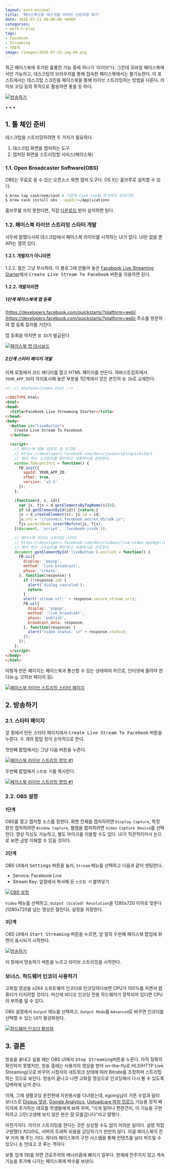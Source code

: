 ```yaml
---
layout: post-minimal
title: '페이스북으로 데스크탑 라이브 스트리밍 하기' 
date: 2016-07-21 00:00:00 +0900
categories:
- work-n-play
tags:
- Facebook
- Streaming
- 개발자
image: /images/2016-07-21-img-06.png
---
```


최근 페이스북에 추가된 훌륭한 기능 중에 하나가 '라이브'다. 그런데 모바일 페이스북에서만 가능하고, 데스크탑의 브라우저를 통해 접속한 페이스북에서는 불가능한다. 이 포스트에서는 데스크탑 스크린을 페이스북을 통해 라이브 스트리밍하는 방법을 다룬다. 라이브 코딩 등의 목적으로 활용하면 좋을 듯 하다.

[![방송하기](/images/2016-07-21-img-06.png)](/images/2016-07-21-img-06.png)

<!--more-->
<div class="spacer">• • •</div>

## 1. 툴 체인 준비 

데스크탑을 스트리밍하려면 두 가지가 필요하다. 

1.  데스크탑 화면을 캡처하는 도구
2.  캡처된 화면을 스트리밍할 서비스(페이스북)

### 1.1. Open Broadcaster Software(OBS)

OBS는 무료로 쓸 수 있는 오픈소스 화면 캡처 도구다. OS X는 홈브루로 설치할 수 있다.

```sh
$ brew tap caskroom/cask # 기존에 Cask tap을 추가하지 않았다면.
$ brew cask install obs --appdir=/Applications
```

홈브루를 쓰지 못한다면, 직접 [다운로드](https://obsproject.com/) 받아 설치하면 된다. 

### 1.2. 페이스북 라이브 스트리밍 스타터 개발

서두에 말했다시피 데스크탑에서 페이스북 라이브를 시작하는 UI가 없다. UI만 없을 뿐 API는 열려 있다.

#### 1.2.1. 개발자가 아니라면

1.2.2. 절은 그냥 무시하라. 이 블로그에 만들어 놓은 [Facebook Live Streaming Starter](http://blog.appkr.kr/live/)에서 <kbd>Create Live Stream To Facebook</kbd> 버튼을 이용하면 된다.

#### 1.2.2. 개발자라면

##### 1단계 페이스북에 앱 등록

[https://developers.facebook.com/quickstarts/?platform=web](https://developers.facebook.com/quickstarts/?platform=web) 주소를 방문하여 앱 등록 절차를 거친다. 

앱 등록을 마치면 `앱 ID`가 발급된다.

[![페이스북 앱 대시보드](/images/2016-07-21-img-01.png)](/images/2016-07-21-img-01.png)

##### 2단계 스타터 페이지 개발

이제 로컬에서 코드 에디터를 열고 HTML 페이지를 만든다. 자바스트립트에서 `YOUR_APP_ID`라 자리표시해 놓은 부분을 1단계에서 얻은 본인의 `앱 ID`로 교체한다.

```html
<!--// whatever/index.html -->

<!DOCTYPE html>
<html>
<head>
  <title>Facebook Live Streaming Starter</title>
</head>
<body>
  <button id="liveButton">
    Create Live Stream To Facebook
  </button>

  <script>
    // 페이스북 SDK 임포트 및 초기화
    // https://developers.facebook.com/docs/javascript/quickstart 
    // 에서 최신 스크립트를 확인하고 사용하시길 권장한다.
    window.fbAsyncInit = function() {
      FB.init({
        appId: YOUR_APP_ID,
        xfbml: true,
        version: 'v2.5'
      });
    };

    (function(d, s, id){
      var js, fjs = d.getElementsByTagName(s)[0];
      if (d.getElementById(id)) {return;}
      js = d.createElement(s); js.id = id;
      js.src = "//connect.facebook.net/en_US/sdk.js";
      fjs.parentNode.insertBefore(js, fjs);
    }(document, 'script', 'facebook-jssdk'));

    // 페이스북 라이브 스트리밍 스타터
    // https://developers.facebook.com/docs/videos/live-video-api#golivedialog
    // 에서 최신 스크립트를 확인하고 사용하시길 권장한다.
    document.getElementById('liveButton').onclick = function() {
      FB.ui({
        display: 'popup',
        method: 'live_broadcast',
        phase: 'create',
      }, function(response) {
        if (!response.id) {
          alert('dialog canceled');
          return;
        }
        alert('stream url:' + response.secure_stream_url);
        FB.ui({
          display: 'popup',
          method: 'live_broadcast',
          phase: 'publish',
          broadcast_data: response,
        }, function(response) {
          alert("video status: \n" + response.status);
        });
      });
    };
  </script>
</body>
</html>
```

이렇게 만든 페이지는 페이스북과 통신할 수 있는 상태여야 하므로, 인터넷에 올려야 한다(e.g. 깃허브 페이지 등).

[![페이스북 라이브 스트리밍 스타터 페이지](/images/2016-07-21-img-02.png)](/images/2016-07-21-img-02.png)

## 2. 방송하기

### 2.1. 스타터 페이지

앞 절에서 만든 스타터 페이지에서 <kbd>Create Live Stream To Facebook</kbd> 버튼을 누른다. 두 개의 팝업 창이 순차적으로 뜬다.

첫번째 팝업에서는 그냥 <kbd>다음</kbd> 버튼을 누른다.

[![페이스북 라이브 스트리밍 팝업 #1](/images/2016-07-21-img-03.png)](/images/2016-07-21-img-03.png)

두번째 팝업에서 `스트림 키`를 복사한다.

[![페이스북 라이브 스트리밍 팝업 #1](/images/2016-07-21-img-04.png)](/images/2016-07-21-img-04.png)

### 2.2. OBS 설정

#### 1단계

OBS를 열고 캡처할 소스를 정한다. 화면 전체를 캡처하려면 `Display Capture`, 특정 창만 캡처하려면 `Window Capture`, 웹캠을 캡처하려면 `Video Capture Device`를 선택한다. 영상 믹싱도 가능하고, 별도 마이크를 이용할 수도 있다. UI가 직관적이어서 눈으로 보면 금방 이해할 수 있을 것이다.

#### 2단계 

OBS UI에서 <kbd>Settings</kbd> 버튼을 눌러, `Stream` 메뉴를 선택하고 다음과 같이 셋팅한다.

-   Service: Facebook Live
-   Stream Key: 앞절에서 복사해 둔 `스트림 키` 붙여넣기

[![OBS 설정](/images/2016-07-21-img-05.png)](/images/2016-07-21-img-05.png)

`Video` 메뉴를 선택하고, `Output (Scaled) Resolution`을 1280x720 이하로 맞춘다(1280x720을 넘는 영상은 잘린다). 설정을 저장한다.

#### 3단계

OBS UI에서 <kbd>Start Streaming</kbd> 버튼을 누르면, 앞 절의 두번째 페이스북 팝업에 화면이 표시되기 시작한다.

[![방송하기](/images/2016-07-21-img-06.png)](/images/2016-07-21-img-06.png)

이 창에서 <kbd>방송하기</kbd> 버튼을 누르고 라이브 스트리밍을 시작한다.

### 보너스. 하드웨어 인코더 사용하기

고화질 영상을 x264 소프트웨어 인코더로 인코딩하다보면 CPU가 100%를 치면서 컴퓨터가 터지려할 것이다. 머신에 비디오 인코딩 전용 하드웨어가 장착되어 있다면 CPU의 부하를 덜 수 있다.

OBS 설정에서 `Output` 메뉴를 선택하고, `Output Mode`를 `Advanced`로 바꾸면 인코더를 선택할 수 있는 UI가 활성화된다.

[![하드웨어 인코더 활성화](/images/2016-07-21-img-07.png)](/images/2016-07-21-img-07.png)

## 3. 결론

방송을 끝내고 싶을 때는 OBS UI에서 <kbd>Stop Streaming</kbd>버튼을 누른다. 아직 정확히 확인하지 못했지만, 방송 중에는 사용자의 영상을 받아 on-the-fly로 HLS(HTTP Live Streaming)으로 바꾸어 시청자의 네트워크 상태에 따라 Bitrate를 조정하며 스트리밍하는 것으로 보인다. 방송이 끝나고 나면 고화질 영상으로 인코딩해서 다시 볼 수 있도록 담벼락에 남겨 준다.

어제, 그제 생활코딩 춘천편에 자원봉사를 다녀왔는데, egoing님이 기존 수업과 달리 보너스로 [Disqus 댓글](https://disqus.com/), [Google Analytics](https://analytics.google.com),  [Uploadcare 파일 업로드](https://uploadcare.com/) 기능을 정적 페이지에 추가하는 데모를 학생들에게 보여 주며, "이게 얼마나 편한건지, 이 기능을 구현하려고 고민/고생해 보지 않은 분은 잘 모를겁니다"라고 말했다. 

마찬가지다. 라이브 스트리밍을 한다는 것은 상상할 수도 없이 어려운 일이다. 설령 직접 구현했다 치더라도, 서버의 트래픽 비용을 감당하기가 만만치 않다. 이걸 페이스북이 전부 거저 해 주는 거다. 게다라 페이스북의 구전 시스템을 통해 컨텐츠를 널리 퍼뜨릴 수 있으니 손 안대고 코 푸는 격이다.

보통 업계 1위를 하면 관료주의와 매너리즘에 빠지기 일쑤다. 현재에 안주하지 않고 계속 기능을 추가해 나가는 페이스북에 박수를 보낸다. 
